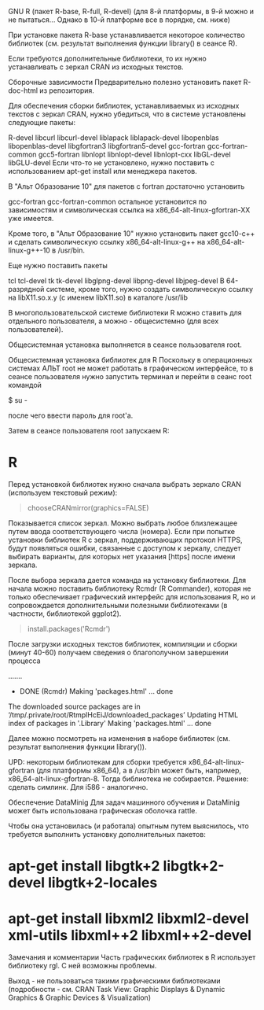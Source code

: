 GNU R (пакет R-base, R-full, R-devel) 
(для 8-й платформы, в 9-й можно и не пытаться... Однако в 10-й платформе все в порядке, см. ниже)

При установке пакета R-base устанавливается некоторое количество библиотек (см. результат выполнения функции library() в сеансе R).

Если требуются дополнительные библиотеки, то их нужно устанавливать с зеркал CRAN из исходных текстов.

Сборочные зависимости
Предварительно полезно установить пакет R-doc-html из репозитория.

Для обеспечения сборки библиотек, устанавливаемых из исходных текстов с зеркал CRAN, нужно убедиться, что в системе установлены следующие пакеты:

R-devel
libcurl
libcurl-devel
liblapack
liblapack-devel
libopenblas
libopenblas-devel
libgfortran3
libgfortran5-devel
gcc-fortran
gcc-fortran-common
gcc5-fortran
libnlopt
libnlopt-devel
libnlopt-cxx
libGL-devel
libGLU-devel
Если что-то не установлено, нужно поставить с использованием apt-get install или менеджера пакетов.

В "Альт Образование 10" для пакетов с fortran достаточно установить

gcc-fortran
gcc-fortran-common
остальное установится по зависимостям и символическая ссылка на x86_64-alt-linux-gfortran-XX уже имеется.

Кроме того, в "Альт Образование 10" нужно установить пакет gcc10-c++ и сделать символическую ссылку x86_64-alt-linux-g++ на x86_64-alt-linux-g++-10 в /usr/bin.

Еще нужно поставить пакеты

tcl
tcl-devel
tk
tk-devel
libglpng-devel
libpng-devel
libjpeg-devel
В 64-разрядной системе, кроме того, нужно создать символическую ссылку на libX11.so.x.y (с именем libX11.so) в каталоге /usr/lib

В многопользовательской системе библиотеки R можно ставить для отдельного пользователя, а можно - общесистемно (для всех пользователей).

Общесистемная установка выполняется в сеансе пользователя root.

Общесистемная установка библиотек для R
Поскольку в операционных системах АЛЬТ root не может работать в графическом интерфейсе, то в сеансе пользователя нужно запустить терминал и перейти в сеанс root командой

$ su -

после чего ввести пароль для root'a.

Затем в сеансе пользователя root запускаем R:

# R

Перед установкой библиотек нужно сначала выбрать зеркало CRAN (используем текстовый режим):

> chooseCRANmirror(graphics=FALSE)

Показывается список зеркал. Можно выбрать любое близлежащее путем ввода соответствующего числа (номера). Если при попытке установки библиотек R с зеркал, поддерживающих протокол HTTPS, будут появляться ошибки, связанные с доступом к зеркалу, следует выбирать варианты, для которых нет указания [https] после имени зеркала.

После выбора зеркала дается команда на установку библиотеки. Для начала можно поставить библиотеку Rcmdr (R Commander), которая не только обеспечивает графический интерфейс для использования R, но и сопровождается дополнительными полезными библиотеками (в частности, библиотекой ggplot2).


> install.packages('Rcmdr')

После загрузки исходных текстов библиотек, компиляции и сборки (минут 40-60) получаем сведения о благополучном завершении процесса

.......
* DONE (Rcmdr)
Making 'packages.html' ... done

The downloaded source packages are in
	‘/tmp/.private/root/RtmplHcEiJ/downloaded_packages’
Updating HTML index of packages in '.Library'
Making 'packages.html' ... done
> 

Далее можно посмотреть на изменения в наборе библиотек (см. результат выполнения функции library()).

UPD: некоторым библиотекам для сборки требуется x86_64-alt-linux-gfortran (для платформы x86_64), а в /usr/bin может быть, например, x86_64-alt-linux-gfortran-8. Тогда библиотека не собирается. Решение: сделать симлинк. Для i586 - аналогично.

Обеспечение DataMinig
Для задач машинного обучения и DataMinig может быть использована графическая оболочка rattle.

Чтобы она установилась (и работала) опытным путем выяснилось, что требуется выполнить установку дополнительных пакетов:

# apt-get install libgtk+2 libgtk+2-devel libgtk+2-locales
# apt-get install libxml2 libxml2-devel xml-utils libxml++2 libxml++2-devel
Замечания и комментарии
Часть графических библиотек в R использует библиотеку rgl. С ней возможны проблемы.

Выход - не пользоваться такими графическими библиотеками (подробности - см. CRAN Task View: Graphic Displays & Dynamic Graphics & Graphic Devices & Visualization)